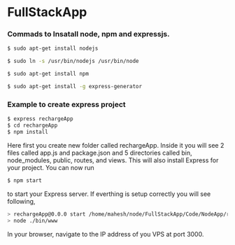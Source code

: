 # FullStackApp

### Commads to Insatall node, npm and expressjs.

```sh
$ sudo apt-get install nodejs

$ sudo ln -s /usr/bin/nodejs /usr/bin/node

```

```sh
$ sudo apt-get install npm

$ sudo apt-get install -g express-generator

```

### Example to create express project

```sh
$ express rechargeApp
$ cd rechargeApp
$ npm install
```

Here first you create new folder called rechargeApp. Inside it you will see 2 files called app.js and package.json and 5 directories
called bin, node_modules, public, routes, and views. This will also install Express for your project. You can now run 
```sh
$ npm start
```
to start your Express server. If everthing is setup correctly you will see following,
```sh
> rechargeApp@0.0.0 start /home/mahesh/node/FullStackApp/Code/NodeApp/rechargeApp
> node ./bin/www
```
In your browser, navigate to the IP address of you VPS at port 3000.
